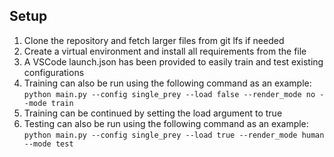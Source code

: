 ## Setup
1. Clone the repository and fetch larger files from git lfs if needed
2. Create a virtual environment and install all requirements from the file
3. A VSCode launch.json has been provided to easily train and test existing configurations
4. Training can also be run using the following command as an example: ```python main.py --config single_prey --load false --render_mode no --mode train```
5. Training can be continued by setting the load argument to true 
6. Testing can also be run using the following command as an example: ```python main.py --config single_prey --load true --render_mode human --mode test```